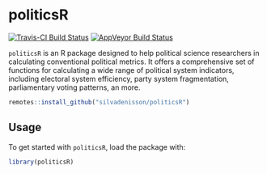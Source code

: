 politicsR
=====
[![Travis-CI Build Status](https://travis-ci.com/silvadenisson/politicsR.svg?branch=master)](https://travis-ci.org/silvadenisson/politicsR) [![AppVeyor Build Status](https://ci.appveyor.com/api/projects/status/github/silvadenisson/politicsR?branch=master&svg=true)](https://ci.appveyor.com/project/silvadenisson/politicsR)
 
`politicsR` is an R package designed to help political science researchers in calculating conventional political metrics. It offers a comprehensive set of functions for calculating a wide range of political system indicators, including electoral system efficiency, party system fragmentation, parliamentary voting patterns, an more.

```r
remotes::install_github("silvadenisson/politicsR")
```

## Usage

To get started with `politicsR`, load the package with:

```r
library(politicsR)
```
